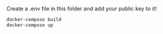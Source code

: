 
Create a .env file in this folder and add your public key to it!


```bash
docker-compose build
docker-compose up
```
